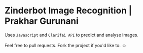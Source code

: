 # Zinderbot Image Recognition | Prakhar Gurunani <br>
Uses ``Javascript`` and ``Clarifai API`` to predict and analyse images.<br><br>
Feel free to pull requests.
Fork the project if you'd like to. ☺
